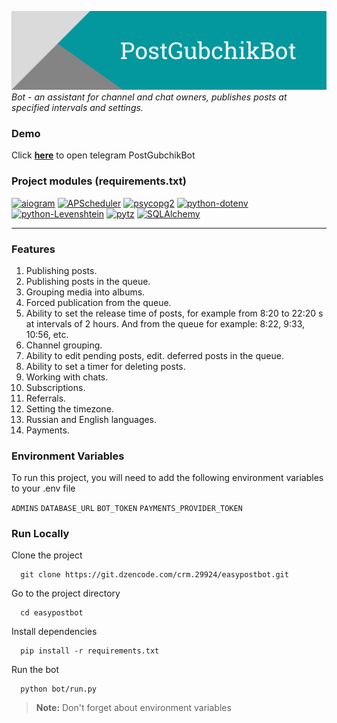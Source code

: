 <a href="https://t.me/PostGubchikBot" target="_blank"><img title="PostGubchikBot" alt="Header image" src="./header.png"></a>
_Bot - an assistant for channel and chat owners, publishes posts at specified intervals and settings._

### Demo

Click **<a href="https://t.me/PostGubchikBot" target="_blank">here</a>** to open telegram PostGubchikBot

### Project modules (requirements.txt)

<a href='https://pypi.org/project/aiogram'><img alt='aiogram' src='https://img.shields.io/pypi/v/aiogram?label=aiogram&color=blue'></a> <a href='https://pypi.org/project/APScheduler'><img alt='APScheduler' src='https://img.shields.io/pypi/v/APScheduler?label=APScheduler&color=blue'></a> <a href='https://pypi.org/project/psycopg2'><img alt='psycopg2' src='https://img.shields.io/pypi/v/psycopg2?label=psycopg2&color=blue'></a> <a href='https://pypi.org/project/python-dotenv'><img alt='python-dotenv' src='https://img.shields.io/pypi/v/python-dotenv?label=python-dotenv&color=blue'></a> <a href='https://pypi.org/project/python-Levenshtein'><img alt='python-Levenshtein' src='https://img.shields.io/pypi/v/python-Levenshtein?label=python-Levenshtein&color=blue'></a> <a href='https://pypi.org/project/pytz'><img alt='pytz' src='https://img.shields.io/pypi/v/pytz?label=pytz&color=blue'></a> <a href='https://pypi.org/project/SQLAlchemy'><img alt='SQLAlchemy' src='https://img.shields.io/pypi/v/SQLAlchemy?label=SQLAlchemy&color=blue'></a> 

---

### Features

1. Publishing posts.
2. Publishing posts in the queue.
3. Grouping media into albums.
4. Forced publication from the queue.
5. Ability to set the release time of posts, for example from 8:20 to 22:20 s
at intervals of 2 hours. And from the queue for example: 8:22, 9:33, 10:56, etc.
6. Channel grouping.
7. Ability to edit pending posts, edit.
deferred posts in the queue.
8. Ability to set a timer for deleting posts.
9. Working with chats.
10. Subscriptions.
11. Referrals.
12. Setting the timezone.
13. Russian and English languages.
14. Payments.

### Environment Variables

To run this project, you will need to add the following environment variables to your .env file

`ADMINS`
`DATABASE_URL`
`BOT_TOKEN`
`PAYMENTS_PROVIDER_TOKEN`

### Run Locally

Clone the project

```
  git clone https://git.dzencode.com/crm.29924/easypostbot.git
```

Go to the project directory

```
  cd easypostbot
```

Install dependencies

```
  pip install -r requirements.txt
```

Run the bot

```
  python bot/run.py
```

> **Note:** Don't forget about environment variables
